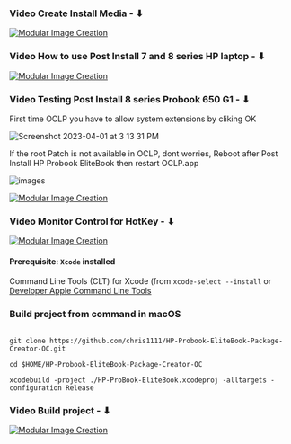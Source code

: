 ### Video Create Install Media - ⬇︎

[![Modular Image Creation](https://user-images.githubusercontent.com/6248794/180882015-aa6209bd-a10d-4a1e-85cf-d9729b8e0efc.png)](https://youtu.be/gaxkglymYkE)

### Video How to use Post Install 7 and 8 series HP laptop - ⬇︎

[![Modular Image Creation](https://user-images.githubusercontent.com/6248794/180882015-aa6209bd-a10d-4a1e-85cf-d9729b8e0efc.png)](https://youtu.be/6v8d53SQpeU)


### Video Testing Post Install 8 series Probook 650 G1 - ⬇︎
First time OCLP you have to allow system extensions by cliking OK

![Screenshot 2023-04-01 at 3 13 31 PM](https://user-images.githubusercontent.com/6248794/229313967-07f3fbba-af1c-4187-9f2c-c12898466159.png)

If the root Patch is not available in OCLP, dont worries, Reboot after Post Install HP Probook EliteBook then restart OCLP.app

![images](https://user-images.githubusercontent.com/6248794/229367968-f108d159-aefd-46fe-8b8d-3f8b05abc684.png)


[![Modular Image Creation](https://user-images.githubusercontent.com/6248794/180882015-aa6209bd-a10d-4a1e-85cf-d9729b8e0efc.png)](https://youtu.be/tv_DT-SChkw)

### Video Monitor Control for HotKey - ⬇︎

[![Modular Image Creation](https://user-images.githubusercontent.com/6248794/180882015-aa6209bd-a10d-4a1e-85cf-d9729b8e0efc.png)](https://youtu.be/Zore9-8srYM)



#### Prerequisite: `Xcode` installed
 Command Line Tools (CLT) for Xcode (from `xcode-select --install` or [Developer Apple Command Line Tools](https://developer.apple.com/download/all/)

### Build project from command in macOS


```

git clone https://github.com/chris1111/HP-Probook-EliteBook-Package-Creator-OC.git

cd $HOME/HP-Probook-EliteBook-Package-Creator-OC

xcodebuild -project ./HP-ProBook-EliteBook.xcodeproj -alltargets -configuration Release
```

### Video Build project - ⬇︎

[![Modular Image Creation](https://user-images.githubusercontent.com/6248794/180882015-aa6209bd-a10d-4a1e-85cf-d9729b8e0efc.png)](https://youtu.be/rmnEuAZgiQo)

